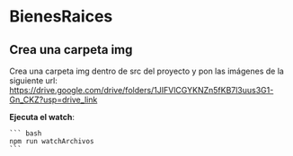 # BienesRaices

## Crea una carpeta img

Crea una carpeta img dentro de src del proyecto y pon las imágenes de la siguiente url:
https://drive.google.com/drive/folders/1JIFVlCGYKNZn5fKB7l3uus3G1-Gn_CKZ?usp=drive_link

**Ejecuta el watch**:

    ``` bash
    npm run watchArchivos
    ```


